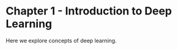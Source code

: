 # Chapter 1 - Introduction to Deep Learning

Here we explore concepts of deep learning.

```{tableofcontents}
```
